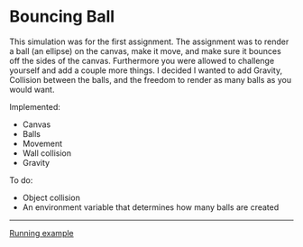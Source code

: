 # Bouncing Ball
This simulation was for the first assignment. The assignment was to render a ball (an ellipse) on the canvas, make it move, and make sure it bounces off the sides of the canvas.
Furthermore you were allowed to challenge yourself and add a couple more things. I decided I wanted to add Gravity, Collision between the balls, and the freedom to render as many balls as you would want.

Implemented:
- Canvas
- Balls
- Movement
- Wall collision
- Gravity

To do:
- Object collision
- An environment variable that determines how many balls are created
---
<a href="https://csd.mia.cx/bouncing-ball/">Running example</a>
